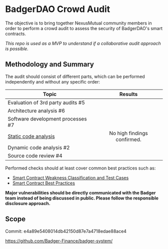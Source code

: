 # BadgerDAO Crowd Audit

The objective is to bring together NexusMutual community members in order to perform a crowd audit to assess the security of BadgerDAO's smart contracts.

*This repo is used as a MVP to understand if a collaborative audit approach is possible.*

## Methodology and Summary

The audit should consist of different parts, which can be performed independently and without any specific order:

| Topic        | Results |
| ------------- |:---------------:|
| Evaluation of 3rd party audits #5  |        |
| Architecture analysis #6 |   |
| Software development processes #7 |   |
| [Static code analysis](static_code_analysis.md) | No high findings confirmed. |
| Dynamic code analysis #2 |   |
| Source code review #4 |   |

Performed checks should at least cover common best practices such as:
 * [Smart Contract Weakness Classification and Test Cases](https://swcregistry.io/)
 * [Smart Contract Best Practices](https://consensys.github.io/smart-contract-best-practices/)

**Major vulnerabilities should be directly communicated with the Badger team instead of being discussed in public. Please follow the responsible disclosure approach.**

## Scope

Commit: e4a89e5408014db42150d87e7a4718edae88ace4

<https://github.com/Badger-Finance/badger-system/>
